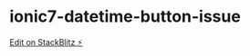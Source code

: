 # ionic7-datetime-button-issue

[Edit on StackBlitz ⚡️](https://stackblitz.com/edit/ionic7-label-test-ks4nxy)